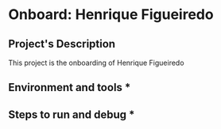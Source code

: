 # Onboard: Henrique Figueiredo

## Project's Description

This project is the onboarding of Henrique Figueiredo

## Environment and tools \*

## Steps to run and debug \*
